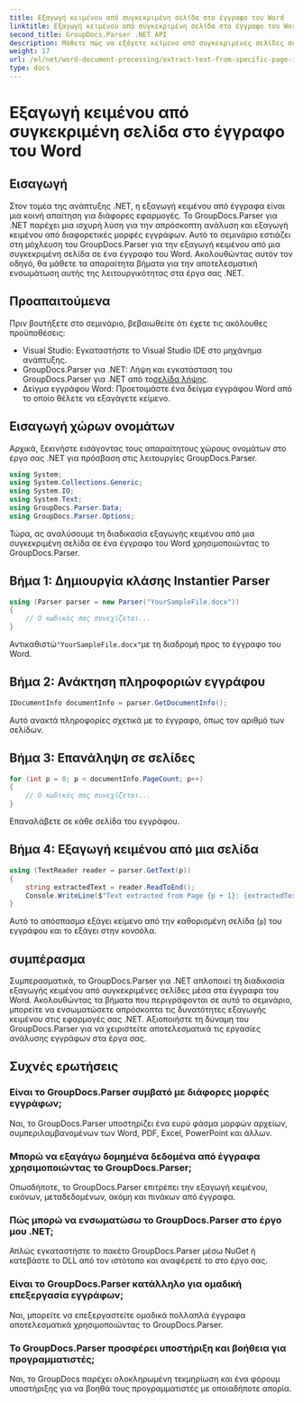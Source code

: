```yaml
---
title: Εξαγωγή κειμένου από συγκεκριμένη σελίδα στο έγγραφο του Word
linktitle: Εξαγωγή κειμένου από συγκεκριμένη σελίδα στο έγγραφο του Word
second_title: GroupDocs.Parser .NET API
description: Μάθετε πώς να εξάγετε κείμενο από συγκεκριμένες σελίδες σε έγγραφα του Word χρησιμοποιώντας το GroupDocs.Parser για .NET. Ενσωματώστε τις δυνατότητες εξαγωγής κειμένου στο .NET σας.
weight: 17
url: /el/net/word-document-processing/extract-text-from-specific-page-in-word-document/
type: docs
---
```

# Εξαγωγή κειμένου από συγκεκριμένη σελίδα στο έγγραφο του Word

## Εισαγωγή
Στον τομέα της ανάπτυξης .NET, η εξαγωγή κειμένου από έγγραφα είναι μια κοινή απαίτηση για διάφορες εφαρμογές. Το GroupDocs.Parser για .NET παρέχει μια ισχυρή λύση για την απρόσκοπτη ανάλυση και εξαγωγή κειμένου από διαφορετικές μορφές εγγράφων. Αυτό το σεμινάριο εστιάζει στη μόχλευση του GroupDocs.Parser για την εξαγωγή κειμένου από μια συγκεκριμένη σελίδα σε ένα έγγραφο του Word. Ακολουθώντας αυτόν τον οδηγό, θα μάθετε τα απαραίτητα βήματα για την αποτελεσματική ενσωμάτωση αυτής της λειτουργικότητας στα έργα σας .NET.
## Προαπαιτούμενα
Πριν βουτήξετε στο σεμινάριο, βεβαιωθείτε ότι έχετε τις ακόλουθες προϋποθέσεις:
- Visual Studio: Εγκαταστήστε το Visual Studio IDE στο μηχάνημα ανάπτυξης.
-  GroupDocs.Parser για .NET: Λήψη και εγκατάσταση του GroupDocs.Parser για .NET από το[σελίδα λήψης](https://releases.groupdocs.com/parser/net/).
- Δείγμα εγγράφου Word: Προετοιμάστε ένα δείγμα εγγράφου Word από το οποίο θέλετε να εξαγάγετε κείμενο.

## Εισαγωγή χώρων ονομάτων
Αρχικά, ξεκινήστε εισάγοντας τους απαραίτητους χώρους ονομάτων στο έργο σας .NET για πρόσβαση στις λειτουργίες GroupDocs.Parser.
```csharp
using System;
using System.Collections.Generic;
using System.IO;
using System.Text;
using GroupDocs.Parser.Data;
using GroupDocs.Parser.Options;
```

Τώρα, ας αναλύσουμε τη διαδικασία εξαγωγής κειμένου από μια συγκεκριμένη σελίδα σε ένα έγγραφο του Word χρησιμοποιώντας το GroupDocs.Parser.
## Βήμα 1: Δημιουργία κλάσης Instantier Parser
```csharp
using (Parser parser = new Parser("YourSampleFile.docx"))
{
    // Ο κωδικός σας συνεχίζεται...
}
```
 Αντικαθιστώ`"YourSampleFile.docx"`με τη διαδρομή προς το έγγραφο του Word.
## Βήμα 2: Ανάκτηση πληροφοριών εγγράφου
```csharp
IDocumentInfo documentInfo = parser.GetDocumentInfo();
```
Αυτό ανακτά πληροφορίες σχετικά με το έγγραφο, όπως τον αριθμό των σελίδων.
## Βήμα 3: Επανάληψη σε σελίδες
```csharp
for (int p = 0; p < documentInfo.PageCount; p++)
{
    // Ο κωδικός σας συνεχίζεται...
}
```
Επαναλάβετε σε κάθε σελίδα του εγγράφου.
## Βήμα 4: Εξαγωγή κειμένου από μια σελίδα
```csharp
using (TextReader reader = parser.GetText(p))
{
    string extractedText = reader.ReadToEnd();
    Console.WriteLine($"Text extracted from Page {p + 1}: {extractedText}");
}
```
Αυτό το απόσπασμα εξάγει κείμενο από την καθορισμένη σελίδα (`p`) του εγγράφου και το εξάγει στην κονσόλα.

## συμπέρασμα
Συμπερασματικά, το GroupDocs.Parser για .NET απλοποιεί τη διαδικασία εξαγωγής κειμένου από συγκεκριμένες σελίδες μέσα στα έγγραφα του Word. Ακολουθώντας τα βήματα που περιγράφονται σε αυτό το σεμινάριο, μπορείτε να ενσωματώσετε απρόσκοπτα τις δυνατότητες εξαγωγής κειμένου στις εφαρμογές σας .NET. Αξιοποιήστε τη δύναμη του GroupDocs.Parser για να χειριστείτε αποτελεσματικά τις εργασίες ανάλυσης εγγράφων στα έργα σας.

## Συχνές ερωτήσεις
### Είναι το GroupDocs.Parser συμβατό με διάφορες μορφές εγγράφων;
Ναι, το GroupDocs.Parser υποστηρίζει ένα ευρύ φάσμα μορφών αρχείων, συμπεριλαμβανομένων των Word, PDF, Excel, PowerPoint και άλλων.
### Μπορώ να εξαγάγω δομημένα δεδομένα από έγγραφα χρησιμοποιώντας το GroupDocs.Parser;
Οπωσδήποτε, το GroupDocs.Parser επιτρέπει την εξαγωγή κειμένου, εικόνων, μεταδεδομένων, ακόμη και πινάκων από έγγραφα.
### Πώς μπορώ να ενσωματώσω το GroupDocs.Parser στο έργο μου .NET;
Απλώς εγκαταστήστε το πακέτο GroupDocs.Parser μέσω NuGet ή κατεβάστε το DLL από τον ιστότοπο και αναφέρετέ το στο έργο σας.
### Είναι το GroupDocs.Parser κατάλληλο για ομαδική επεξεργασία εγγράφων;
Ναι, μπορείτε να επεξεργαστείτε ομαδικά πολλαπλά έγγραφα αποτελεσματικά χρησιμοποιώντας το GroupDocs.Parser.
### Το GroupDocs.Parser προσφέρει υποστήριξη και βοήθεια για προγραμματιστές;
Ναι, το GroupDocs παρέχει ολοκληρωμένη τεκμηρίωση και ένα φόρουμ υποστήριξης για να βοηθά τους προγραμματιστές με οποιαδήποτε απορία.